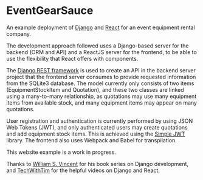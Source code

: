 # EventGearSauce
An example deployment of [Django](https://www.djangoproject.com/) and [React](https://react.dev/) for an event equipment rental company.

The development approach followed uses a Django-based server for the backend (ORM and API) and a ReactJS server for the frontend, to be able to use
the flexibility that React offers with components.

The [Django REST framework](https://www.django-rest-framework.org/) is used to create an API in the backend server project that the frontend server consumes to provide requested information from the SQLite3 database. The model currently only consists of two items (EquipmentStockItem and Quotation), and these two classes are linked using a many-to-many relationship, as quotations may use many equipment items from available stock, and many equipment items may appear on many quotations.

User registration and authentication is currently performed by using JSON Web Tokens (JWT), and only authenticated users may create quotations and add equipment stock items. This is achieved using the [Simple JWT](https://django-rest-framework-simplejwt.readthedocs.io/en/latest/) library. The frontend also uses Webpack and Babel for transpilation.

This website example is a work in progress.

Thanks to [William S. Vincent](https://github.com/wsvincent/) for his book series on Django development, and [TechWithTim](https://www.youtube.com/@TechWithTim) for the helpful videos on Django and React.
